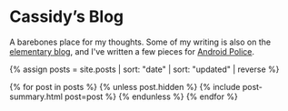 ---
---

# Cassidy’s Blog

A barebones place for my thoughts. Some of my writing is also on the [elementary blog](https://blog.elementary.io/authors/#cassidyjames), and I've written a few pieces for [Android Police](https://www.androidpolice.com/author/cassidy/).

{% assign posts = site.posts | sort: "date" | sort: "updated" | reverse %}

{% for post in posts %}
  {% unless post.hidden %}
    {% include post-summary.html post=post %}
  {% endunless %}
{% endfor %}
